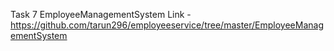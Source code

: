 Task 7 EmployeeManagementSystem Link - https://github.com/tarun296/employeeservice/tree/master/EmployeeManagementSystem
